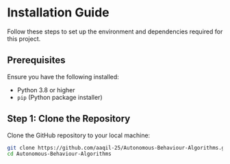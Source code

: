 # Installation Guide

Follow these steps to set up the environment and dependencies required for this project.

## Prerequisites
Ensure you have the following installed:
- Python 3.8 or higher
- `pip` (Python package installer)

## Step 1: Clone the Repository
Clone the GitHub repository to your local machine:
```bash
git clone https://github.com/aaqil-25/Autonomous-Behaviour-Algorithms.git
cd Autonomous-Behaviour-Algorithms

